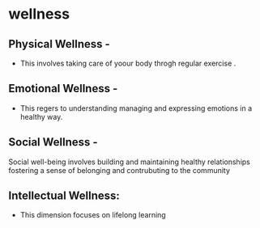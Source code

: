 # wellness
## Physical Wellness -
- This involves taking care of yoour body throgh regular exercise .
## Emotional Wellness - 
- This regers to understanding managing and expressing emotions in a healthy way.
## Social Wellness - 
Social well-being involves building and maintaining healthy relationships 
fostering a sense of belonging and contrubuting to the community 
## Intellectual Wellness: 
- This dimension focuses on lifelong learning 
